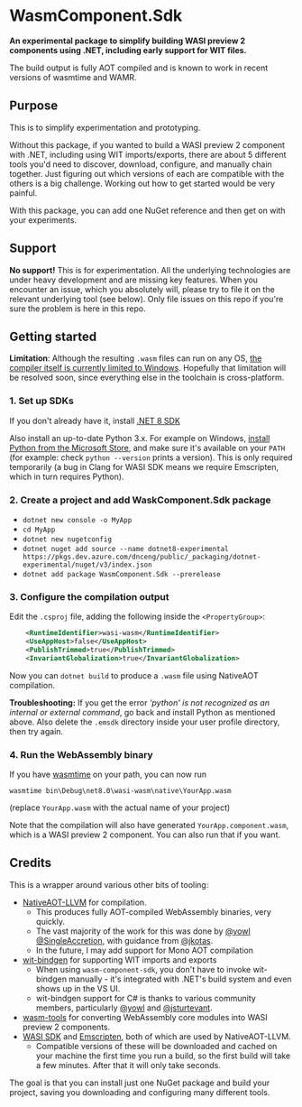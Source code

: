 # WasmComponent.Sdk

**An experimental package to simplify building WASI preview 2 components using .NET, including early support for WIT files.**

The build output is fully AOT compiled and is known to work in recent versions of wasmtime and WAMR.

## Purpose

This is to simplify experimentation and prototyping.

Without this package, if you wanted to build a WASI preview 2 component with .NET, including using WIT imports/exports, there are about 5 different tools you'd need to discover, download, configure, and manually chain together. Just figuring out which versions of each are compatible with the others is a big challenge. Working out how to get started would be very painful.

With this package, you can add one NuGet reference and then get on with your experiments.

## Support

**No support!** This is for experimentation. All the underlying technologies are under heavy development and are missing key features. When you encounter an issue, which you absolutely will, please try to file it on the relevant underlying tool (see below). Only file issues on this repo if you're sure the problem is here in this repo.

## Getting started

**Limitation**: Although the resulting `.wasm` files can run on any OS, [the compiler itself is currently limited to Windows](https://github.com/dotnet/runtimelab/issues/1890#issuecomment-1221602595). Hopefully that limitation will be resolved soon, since everything else in the toolchain is cross-platform.

### 1. Set up SDKs

If you don't already have it, install [.NET 8 SDK](https://dotnet.microsoft.com/en-us/download/dotnet/8.0)

Also install an up-to-date Python 3.x. For example on Windows, [install Python from the Microsoft Store](https://www.microsoft.com/store/productId/9NCVDN91XZQP), and make sure it's available on your `PATH` (for example: check `python --version` prints a version). This is only required temporarily (a bug in Clang for WASI SDK means we require Emscripten, which in turn requires Python).

### 2. Create a project and add WaskComponent.Sdk package

* `dotnet new console -o MyApp`
* `cd MyApp`
* `dotnet new nugetconfig`
* `dotnet nuget add source --name dotnet8-experimental https://pkgs.dev.azure.com/dnceng/public/_packaging/dotnet-experimental/nuget/v3/index.json` 
* `dotnet add package WasmComponent.Sdk --prerelease`

### 3. Configure the compilation output

Edit the `.csproj` file, adding the following inside the `<PropertyGroup>`:

```xml
    <RuntimeIdentifier>wasi-wasm</RuntimeIdentifier>
    <UseAppHost>false</UseAppHost>
    <PublishTrimmed>true</PublishTrimmed>
    <InvariantGlobalization>true</InvariantGlobalization>
```

Now you can `dotnet build` to produce a `.wasm` file using NativeAOT compilation.

**Troubleshooting:** If you get the error *'python' is not recognized as an internal or external command*, go back and install Python as mentioned above. Also delete the `.emsdk` directory inside your user profile directory, then try again.

### 4. Run the WebAssembly binary

If you have [wasmtime](https://wasmtime.dev/) on your path, you can now run

    wasmtime bin\Debug\net8.0\wasi-wasm\native\YourApp.wasm

(replace `YourApp.wasm` with the actual name of your project)

Note that the compilation will also have generated `YourApp.component.wasm`, which is a WASI preview 2 component. You can also run that if you want.



## Credits

This is a wrapper around various other bits of tooling:

 * [NativeAOT-LLVM](https://github.com/dotnet/runtimelab/tree/feature/NativeAOT-LLVM) for compilation.
   * This produces fully AOT-compiled WebAssembly binaries, very quickly.
   * The vast majority of the work for this was done by [@yowl](https://github.com/yowl) [@SingleAccretion](https://github.com/SingleAccretion), with guidance from [@jkotas](https://github.com/jkotas).
   * In the future, I may add support for Mono AOT compilation
 * [wit-bindgen](https://github.com/bytecodealliance/wit-bindgen) for supporting WIT imports and exports
   * When using `wasm-component-sdk`, you don't have to invoke wit-bindgen manually - it's integrated with .NET's build system and even shows up in the VS UI.
   * wit-bindgen support for C# is thanks to various community members, particularly [@yowl](https://github.com/yowl) and [@jsturtevant](https://github.com/jsturtevant).
* [wasm-tools](https://github.com/bytecodealliance/wasm-tools) for converting WebAssembly core modules into WASI preview 2 components.
 * [WASI SDK](https://github.com/WebAssembly/wasi-sdk) and [Emscripten](https://emscripten.org/), both of which are used by NativeAOT-LLVM.
   * Compatible versions of these will be downloaded and cached on your machine the first time you run a build, so the first build will take a few minutes. After that it will only take seconds.

The goal is that you can install just one NuGet package and build your project, saving you downloading and configuring many different tools.
